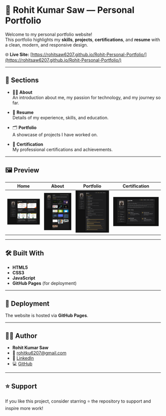# 🚀 Rohit Kumar Saw — Personal Portfolio

Welcome to my personal portfolio website!  
This portfolio highlights my **skills**, **projects**, **certifications**, and **resume** with a clean, modern, and responsive design.

🌐 **Live Site:** [https://rohitsaw6207.github.io/Rohit-Personal-Portfolio/](https://rohitsaw6207.github.io/Rohit-Personal-Portfolio/)

---

## 📌 Sections

- 🧑‍💻 **About**  
  An introduction about me, my passion for technology, and my journey so far.

- 📄 **Resume**  
  Details of my experience, skills, and education.

- 🗂️ **Portfolio**  
  A showcase of projects I have worked on.

- 🏅 **Certification**  
  My professional certifications and achievements.

---

## 🖼️ Preview

| Home | About | Portfolio | Certification |
|:--:|:--:|:--:|:--:|
| ![](website-demo-image/001.png) | ![](website-demo-image/002.png) | ![](website-demo-image/003.png) | ![](website-demo-image/004.png) |

---

## 🛠️ Built With

- **HTML5**
- **CSS3**
- **JavaScript**
- **GitHub Pages** (for deployment)

---

## 🚀 Deployment

The website is hosted via **GitHub Pages**.

---

## 🧑‍💻 Author

- **Rohit Kumar Saw**  
- 📧 [rohitku6207@gmail.com](mailto:rohitku6207@gmail.com)  
- 🔗 [LinkedIn](https://www.linkedin.com/in/rohit-kumar-saw6207/)  
- 💻 [GitHub](https://github.com/Rohitsaw6207)

---

## ⭐ Support

If you like this project, consider starring ⭐ the repository to support and inspire more work!
